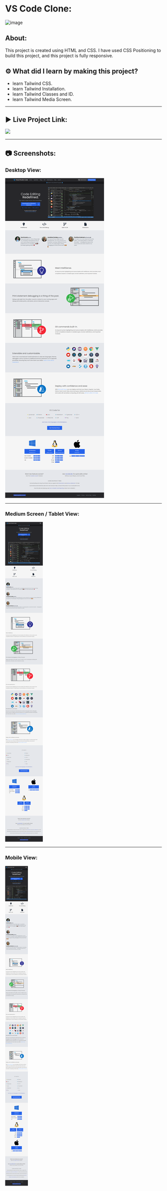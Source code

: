 # VS Code Clone:

![image](https://img.shields.io/badge/HTML-TailwindCSS-orange)


## About:

This project is created using HTML and CSS. I have used CSS Positioning to build this project, and this project is fully responsive. 

## ⚙️ What did I learn by making this project?

-   learn Tailwind CSS.
-   learn Tailwind Installation. 
-   learn Tailwind Classes and ID.
-   learn Tailwind Media Screen.

<hr>

## ▶️ Live Project Link:
[<img src= "https://img.shields.io/badge/PROJCET LINK-1DA55F?style=for-the-badge&logo=&logoColor=white" />](https://visual-studio-code-clone-webpage.netlify.app/)

<hr>

## 📷 Screenshots:

### Desktop View:

![image](https://github.com/vitthal-korvan/Tailwind-CSS-WebPages/blob/main/VS%20Code%20Clone/assets/Screebshots/desktop_view.png)

<hr>

### Medium Screen / Tablet View:

![image](https://github.com/vitthal-korvan/Tailwind-CSS-WebPages/blob/main/VS%20Code%20Clone/assets/Screebshots/tablet_view.png)

<hr>

### Mobile View:

![image](https://github.com/vitthal-korvan/Tailwind-CSS-WebPages/blob/main/VS%20Code%20Clone/assets/Screebshots/mobile_view.png)



